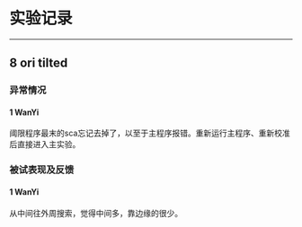 # 实验记录

--------------
## 8 ori tilted

### 异常情况
#### 1 WanYi
阈限程序最末的sca忘记去掉了，以至于主程序报错。重新运行主程序、重新校准后直接进入主实验。

### 被试表现及反馈
#### 1 WanYi
从中间往外周搜索，觉得中间多，靠边缘的很少。
